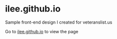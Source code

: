 # ilee.github.io

Sample front-end design I created for veteranslist.us

Go to [ilee.github.io](https://ilee.github.io) to view the page
